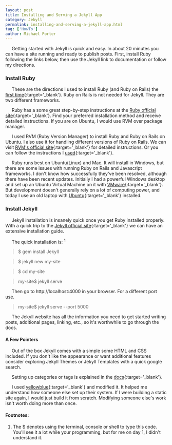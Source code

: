 ```yaml
---
layout: post
title: Installing and Serving a Jekyll App
category: Jekyll
permalink: installing-and-serving-a-jekyll-app.html
tag: ['HowTo']
author: Michael Porter
---
```


&nbsp;&nbsp;&nbsp;&nbsp;&nbsp;Getting started with Jekyll is quick and easy. In about 20 minutes you can have a site running and ready to publish posts. First, install Ruby following the links below, then use the Jekyll link to documentation or follow my directions.

<!-- more -->

### Install Ruby

&nbsp;&nbsp;&nbsp;&nbsp;&nbsp;These are the directions I used to install Ruby (and Ruby on Rails) the [first time](http://railsapps.github.io/installrubyonrails-ubuntu.html){:target='_blank'}. Ruby on Rails is not needed for Jekyll. They are two different frameworks.

&nbsp;&nbsp;&nbsp;&nbsp;&nbsp;Ruby has a some great step-by-step instructions at the [Ruby official site](https://www.ruby-lang.org/en/documentation/installation/){:target='_blank'}. Find your preferred installation method and receive detailed instructions. If you are on Ubuntu, I would use RVM over package manager.

&nbsp;&nbsp;&nbsp;&nbsp;&nbsp;I used RVM (Ruby Version Manager) to install Ruby and Ruby on Rails on Ubuntu. I also use it for handling different versions of Ruby on Rails. We can visit [RVM's official site](https://rvm.io/rvm/install){:target='_blank'} for detailed instructions. Or you can follow the instructions I [used](https://www.ruby-lang.org/en/documentation/installation/){:target='_blank'}.

&nbsp;&nbsp;&nbsp;&nbsp;&nbsp;Ruby runs best on Ubuntu(Linux) and Mac. It will install in Windows, but there are some issues with running Ruby on Rails and Javascript frameworks. I don't know how successfully they've been resolved, although there have been recent updates. Initially I had a powerful Windows desktop and set up an Ubuntu Virtual Machine on it with [VMware](https://my.vmware.com/en/web/vmware/free#desktop_end_user_computing/vmware_workstation_player/12_0){:target='_blank'}. But development doesn't generally rely on a lot of computing power, and today I use an old laptop with [Ubuntu](https://tutorials.ubuntu.com/tutorial/tutorial-install-ubuntu-desktop#0){:target='_blank'} installed.

### Install Jekyll

&nbsp;&nbsp;&nbsp;&nbsp;&nbsp;Jekyll installation is insanely quick once you get Ruby installed properly. With a quick trip to the [Jekyll official site](https://jekyllrb.com/docs/installation/){:target='_blank'} we can have an extensive installation guide.

&nbsp;&nbsp;&nbsp;&nbsp;&nbsp;The quick installation is: <sup>1<sup>

>$ gem install Jekyll

>$ jekyll new my-site

>$ cd my-site

>my-site$ jekyll serve


&nbsp;&nbsp;&nbsp;&nbsp;&nbsp;Then go to http://localhost:4000 in your browser. For a different port use.

>my-site$ jekyll serve --port 5000

&nbsp;&nbsp;&nbsp;&nbsp;&nbsp;The Jekyll website has all the information you need to get started writing posts, additional pages, linking, etc., so it's worthwhile to go through the docs.

#### A Few Pointers

&nbsp;&nbsp;&nbsp;&nbsp;&nbsp;Out of the box Jekyll comes with a simple some HTML and CSS included. If you don't like the appearance or want additional features consider exploring Jekyll Themes or Jekyll Templates with a quick google search.

&nbsp;&nbsp;&nbsp;&nbsp;&nbsp;Setting up categories or tags is explained in the [docs](https://jekyllrb.com/docs/collections/){:target='_blank'}.

&nbsp;&nbsp;&nbsp;&nbsp;&nbsp;I used [yellowblue](https://github.com/chalatz/yellowblue){:target='_blank'} and modified it. It helped me understand how someone else set up their system. If I were building a static site again, I would just build it from scratch. Modifying someone else's work isn't worth doing more than once.

#### Footnotes:

1. The $ denotes using the terminal, console or shell to type this code. You'll see it a lot while your programming, but for me on day 1, I didn't understand it.
